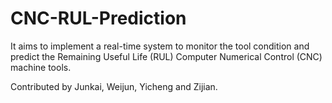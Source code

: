 # CNC-RUL-Prediction
It aims to implement a real-time system to monitor the tool condition and predict the Remaining Useful Life (RUL) Computer Numerical Control (CNC) machine tools. 


Contributed by Junkai, Weijun, Yicheng and Zijian.